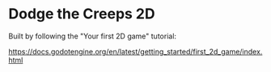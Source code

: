 # Dodge the Creeps 2D 

Built by following the "Your first 2D game" tutorial:

https://docs.godotengine.org/en/latest/getting_started/first_2d_game/index.html
